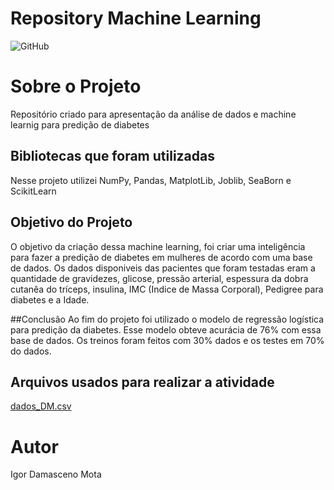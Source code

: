 # Repository Machine Learning
![GitHub](https://img.shields.io/github/license/IgorDamascenoM/Repository2RP?style=social)

# Sobre o Projeto
Repositório criado para apresentação da análise de dados e machine learnig para predição de diabetes

## Bibliotecas que foram utilizadas 
Nesse projeto utilizei NumPy, Pandas, MatplotLib, Joblib, SeaBorn e ScikitLearn

## Objetivo do Projeto
O objetivo da criação dessa machine learning, foi criar uma inteligência para fazer a predição de diabetes em mulheres de acordo com uma base de dados. Os dados disponiveis das pacientes que foram testadas eram a quantidade de gravidezes, glicose, pressão arterial, espessura da dobra cutanêa do tríceps, insulina, IMC (Indice de Massa Corporal), Pedigree para diabetes e a Idade. 

##Conclusão
Ao fim do projeto foi utilizado o modelo de regressão logística para predição da diabetes. Esse modelo obteve acurácia de 76% com essa base de dados. Os treinos foram feitos com 30% dados e os testes em 70% do dados.

## Arquivos usados para realizar a atividade
[dados_DM.csv](https://github.com/IgorDamascenoM/Repository_Machine_Learning/files/9014375/dados_DM.csv)

# Autor
Igor Damasceno Mota
